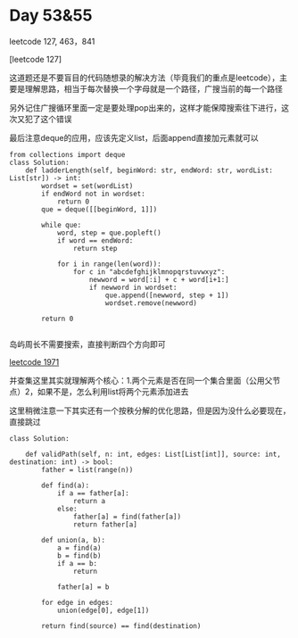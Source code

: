 # Day 53&55

leetcode 127, 463，841

[leetcode 127]

这道题还是不要盲目的代码随想录的解决方法（毕竟我们的重点是leetcode），主要是理解思路，相当于每次替换一个字母就是一个路径，广搜当前的每一个路径

另外记住广搜循环里面一定是要处理pop出来的，这样才能保障搜索往下进行，这次又犯了这个错误

最后注意deque的应用，应该先定义list，后面append直接加元素就可以


```
from collections import deque
class Solution:
    def ladderLength(self, beginWord: str, endWord: str, wordList: List[str]) -> int:
        wordset = set(wordList)
        if endWord not in wordset:
            return 0   
        que = deque([[beginWord, 1]])

        while que:
            word, step = que.popleft()
            if word == endWord:
                return step

            for i in range(len(word)):
                for c in "abcdefghijklmnopqrstuvwxyz":
                    newword = word[:i] + c + word[i+1:]
                    if newword in wordset:
                        que.append([newword, step + 1])
                        wordset.remove(newword)

        return 0 
        

```

岛屿周长不需要搜索，直接判断四个方向即可

[leetcode 1971](https://leetcode.com/problems/find-if-path-exists-in-graph/description/)

并查集这里其实就理解两个核心：1.两个元素是否在同一个集合里面（公用父节点）2，如果不是，怎么利用list将两个元素添加进去

这里稍微注意一下其实还有一个按秩分解的优化思路，但是因为没什么必要现在，直接跳过

```
class Solution:

    def validPath(self, n: int, edges: List[List[int]], source: int, destination: int) -> bool:
        father = list(range(n))

        def find(a):
            if a == father[a]:
                return a 
            else:
                father[a] = find(father[a])
                return father[a] 

        def union(a, b):
            a = find(a)
            b = find(b)
            if a == b:
                return
        
            father[a] = b
        
        for edge in edges:
            union(edge[0], edge[1])

        return find(source) == find(destination)
```
